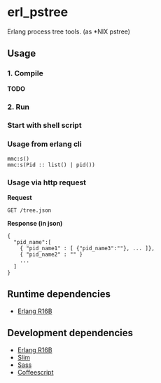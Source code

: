 # erl_pstree

Erlang process tree tools. (as *NIX pstree)

## Usage

### 1. Compile

**TODO**

### 2. Run

### Start with shell script

### Usage from erlang cli

    mmc:s()
    mmc:s(Pid :: list() | pid())

### Usage via http request

**Request**

    GET /tree.json


**Response (in json)**

    {
      "pid_name":[
        { "pid_name1" : [ {"pid_name3":""}, ... ]},
        { "pid_name2" : "" }
        ...
      ]
    }

## Runtime dependencies

* [Erlang R16B](http://www.erlang.org/)

## Development dependencies

* [Erlang R16B](http://www.erlang.org/)
* [Slim](http://slim-lang.com/)
* [Sass](http://sass-lang.com/)
* [Coffeescript](http://coffeescript.org/)
